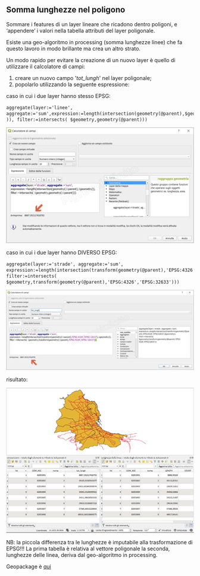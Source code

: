 ## Somma lunghezze nel poligono

Sommare i features di un layer lineare che ricadono dentro poligoni, e ‘appendere’ i valori nella tabella attributi del layer poligonale.

Esiste una geo-algoritmo in processing (somma lunghezze linee) che fa questo lavoro in modo brillante ma crea un altro strato.

Un modo rapido per evitare la creazione di un nuovo layer è quello di utilizzare il calcolatore di campi:

1. creare un nuovo campo '_tot_lungh_' nel layer poligonale;
2. popolarlo utilizzando la seguente espressione:

caso in cui i due layer hanno stesso EPSG: 

```   
aggregate(layer:='linee', aggregate:='sum',expression:=length(intersection(geometry(@parent),$geometry )), filter:=intersects( $geometry,geometry(@parent)))
```

![](/img/esempi/somma_lunghezze_linee/somma_lunghezze_linee_03.png)

caso in cui i due layer hanno DIVERSO EPSG:

```
aggregate(layer:='strade', aggregate:='sum', 
expression:=length(intersection(transform(geometry(@parent),'EPSG:4326','EPSG:32633'),$geometry)), 
filter:=intersects( $geometry,transform(geometry(@parent),'EPSG:4326','EPSG:32633')))
```

![](/img/esempi/somma_lunghezze_linee/somma_lunghezze_linee_02.png)

risultato:

![](/img/esempi/somma_lunghezze_linee/somma_lunghezze_linee_01.png)

NB: la piccola differenza tra le lunghezze è imputabile alla trasformazione di EPSG!!! La prima tabella è relativa al vettore poligonale la seconda, lunghezze delle linea, deriva dal geo-algoritmo in processing.

 Geopackage è [qui](/esempi/dati_esempi.gpkg)

